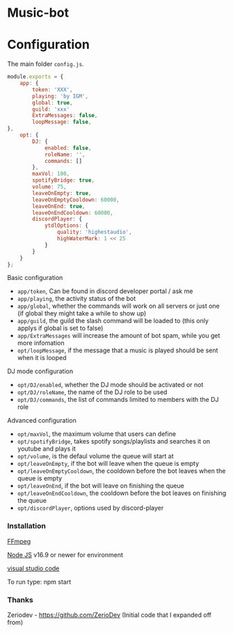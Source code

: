 # Music-bot

# Configuration

The main folder `config.js`.

```js
module.exports = {
    app: {
        token: 'XXX',
        playing: 'by IGM',
        global: true,
        guild: 'xxx'
        ExtraMessages: false,
        loopMessage: false,
},
    opt: {
        DJ: {
            enabled: false,
            roleName: '',
            commands: []
        },
        maxVol: 100,
        spotifyBridge: true,
        volume: 75,
        leaveOnEmpty: true,
        leaveOnEmptyCooldown: 60000,
        leaveOnEnd: true,
        leaveOnEndCooldown: 60000,
        discordPlayer: {
            ytdlOptions: {
                quality: 'highestaudio',
                highWaterMark: 1 << 25
            }
        }
    }
};
```

Basic configuration

- `app/token`, Can be found in discord developer portal / ask me
- `app/playing`, the activity status of the bot
- `app/global`, whether the commands will work on all servers or just one (if global they might take a while to show up)
- `app/guild`, the guild the slash command will be loaded to (this only applys if global is set to false)
- `app/ExtraMessages` will increase the amount of bot spam, while you get more infomation
- `opt/loopMessage`, if the message that a music is played should be sent when it is looped

DJ mode configuration

- `opt/DJ/enabled`, whether the DJ mode should be activated or not 
- `opt/DJ/roleName`, the name of the DJ role to be used
- `opt/DJ/commands`, the list of commands limited to members with the DJ role

Advanced configuration

- `opt/maxVol`, the maximum volume that users can define
- `opt/spotifyBridge`, takes spotify songs/playlists and searches it on youtube and plays it
- `opt/volume`, is the defaul volume the queue will start at
- `opt/leaveOnEmpty`, if the bot will leave when the queue is empty
- `opt/leaveOnEmptyCooldown`, the cooldown before the bot leaves when the queue is empty
- `opt/leaveOnEnd`,  if the bot will leave on finishing the queue
- `opt/leaveOnEndCooldown`, the cooldown before the bot leaves on finishing the queue
- `opt/discordPlayer`, options used by discord-player

###  Installation
[FFmpeg](https://www.ffmpeg.org)

[Node JS](https://nodejs.org/en/) v16.9 or newer for environment

[visual studio code](https://code.visualstudio.com/) 

To run type: npm start

### Thanks
Zeriodev - https://github.com/ZerioDev (Initial code that I expanded off from)
